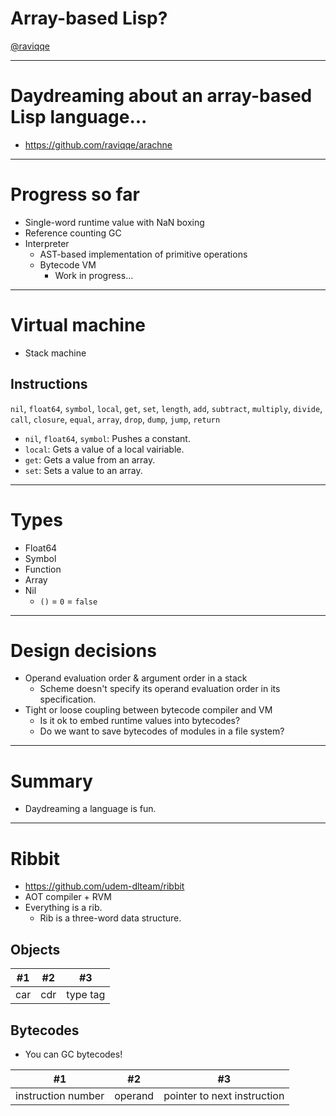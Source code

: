 # Array-based Lisp?

[@raviqqe](https://github.com/raviqqe)

---

# Daydreaming about an array-based Lisp language...

- https://github.com/raviqqe/arachne

---

# Progress so far

- Single-word runtime value with NaN boxing
- Reference counting GC
- Interpreter
  - AST-based implementation of primitive operations
  - Bytecode VM
    - Work in progress...

---

# Virtual machine

- Stack machine

## Instructions

`nil`, `float64`, `symbol`, `local`, `get`, `set`, `length`, `add`, `subtract`, `multiply`, `divide`, `call`, `closure`, `equal`, `array`, `drop`, `dump`, `jump`, `return`

- `nil`, `float64`, `symbol`: Pushes a constant.
- `local`: Gets a value of a local vairiable.
- `get`: Gets a value from an array.
- `set`: Sets a value to an array.

---

# Types

- Float64
- Symbol
- Function
- Array
- Nil
  - `()` = `0` = `false`

---

# Design decisions

- Operand evaluation order & argument order in a stack
  - Scheme doesn't specify its operand evaluation order in its specification.
- Tight or loose coupling between bytecode compiler and VM
  - Is it ok to embed runtime values into bytecodes?
  - Do we want to save bytecodes of modules in a file system?

---

# Summary

- Daydreaming a language is fun.

---

# Ribbit

- https://github.com/udem-dlteam/ribbit
- AOT compiler + RVM
- Everything is a rib.
  - Rib is a three-word data structure.

## Objects

| #1  | #2  | #3       |
| --- | --- | -------- |
| car | cdr | type tag |

## Bytecodes

- You can GC bytecodes!

| #1                 | #2      | #3                          |
| ------------------ | ------- | --------------------------- |
| instruction number | operand | pointer to next instruction |

